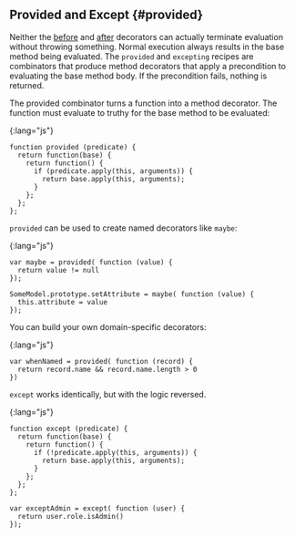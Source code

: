## Provided and Except {#provided}

Neither the [before](#before) and [after](#after) decorators can actually terminate evaluation without throwing something. Normal execution always results in the base method being evaluated. The `provided` and `excepting` recipes are combinators that produce method decorators that apply a precondition to evaluating the base method body. If the precondition fails, nothing is returned.

The provided combinator turns a function into a method decorator. The function must evaluate to truthy for the base method to be evaluated:

{:lang="js"}
~~~~~~~~
function provided (predicate) {
  return function(base) {
    return function() {
      if (predicate.apply(this, arguments)) {
        return base.apply(this, arguments);
      }
    };
  };
};
~~~~~~~~

`provided` can be used to create named decorators like `maybe`:

{:lang="js"}
~~~~~~~~
var maybe = provided( function (value) {
  return value != null
});

SomeModel.prototype.setAttribute = maybe( function (value) {
  this.attribute = value
});
~~~~~~~~

You can build your own domain-specific decorators:

{:lang="js"}
~~~~~~~~
var whenNamed = provided( function (record) {
  return record.name && record.name.length > 0
})
~~~~~~~~

`except` works identically, but with the logic reversed.

{:lang="js"}
~~~~~~~~
function except (predicate) {
  return function(base) {
    return function() {
      if (!predicate.apply(this, arguments)) {
        return base.apply(this, arguments);
      }
    };
  };
};

var exceptAdmin = except( function (user) {
  return user.role.isAdmin()
});
~~~~~~~~
